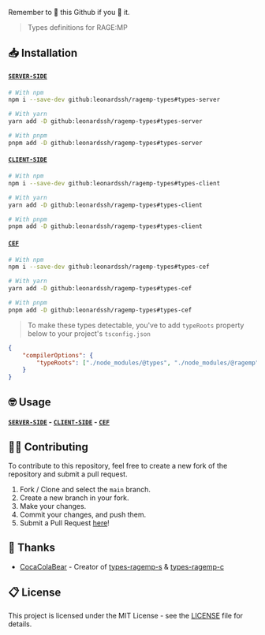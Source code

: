 Remember to 🌟 this Github if you 💖 it.

> Types definitions for RAGE:MP

## 📥 Installation

#### [`SERVER-SIDE`](https://github.com/LeonardSSH/ragemp-types/tree/main/packages/server)

```bash
# With npm
npm i --save-dev github:leonardssh/ragemp-types#types-server

# With yarn
yarn add -D github:leonardssh/ragemp-types#types-server

# With pnpm
pnpm add -D github:leonardssh/ragemp-types#types-server
```

#### [`CLIENT-SIDE`](https://github.com/LeonardSSH/ragemp-types/tree/main/packages/client)

```bash
# With npm
npm i --save-dev github:leonardssh/ragemp-types#types-client

# With yarn
yarn add -D github:leonardssh/ragemp-types#types-client

# With pnpm
pnpm add -D github:leonardssh/ragemp-types#types-client
```

#### [`CEF`](https://github.com/LeonardSSH/ragemp-types/tree/main/packages/cef)

```bash
# With npm
npm i --save-dev github:leonardssh/ragemp-types#types-cef

# With yarn
yarn add -D github:leonardssh/ragemp-types#types-cef

# With pnpm
pnpm add -D github:leonardssh/ragemp-types#types-cef
```

> To make these types detectable, you've to add `typeRoots` property below to your project's `tsconfig.json`

```json
{
	"compilerOptions": {
		"typeRoots": ["./node_modules/@types", "./node_modules/@ragemp"]
	}
}
```

## 🤓 Usage

#### [`SERVER-SIDE`](https://github.com/LeonardSSH/ragemp-types/tree/main/packages/server) - [`CLIENT-SIDE`](https://github.com/LeonardSSH/ragemp-types/tree/main/packages/client) - [`CEF`](https://github.com/LeonardSSH/ragemp-types/tree/main/packages/cef)

## 👨‍💻 Contributing

To contribute to this repository, feel free to create a new fork of the repository and submit a pull request.

1. Fork / Clone and select the `main` branch.
2. Create a new branch in your fork.
3. Make your changes.
4. Commit your changes, and push them.
5. Submit a Pull Request [here](https://github.com/leonardssh/ragemp-types/pulls)!

## 🎉 Thanks

-   [CocaColaBear](https://github.com/CocaColaBear/) - Creator of [types-ragemp-s](https://github.com/CocaColaBear/types-ragemp-s) & [types-ragemp-c](https://github.com/CocaColaBear/types-ragemp-c)

## 📋 License

This project is licensed under the MIT License - see the [LICENSE](LICENSE) file for details.
